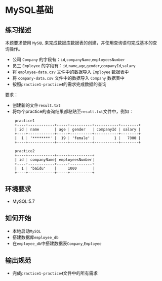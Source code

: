 # MySQL基础
## 练习描述

本题要求使用 `MySQL` 来完成数据库数据表的创建，并使用查询语句完成基本的查询操作。
- 公司 `Company` 的字段有：`id`,`companyName`,`employeesNumber`
- 员工 `Employee` 的字段有：`id`,`name`,`age`,`gender`,`companyId`,`salary`
- 将 `employee-data.csv` 文件中的数据导入 `Employee` 数据表中
- 将 `company-data.csv` 文件中的数据导入 `Company` 数据表中
- 按照`practice1-practice4`的需求完成数据的查询

要求：
- 创建新的文件`result.txt`
- 将每个practice的查询结果都粘贴至`result.txt`文件中，例如：
  ```
   practice1
   +----+------------+-----+----------+-----------+--------+
   | id | name       | age | gender   | companyId | salary |
   +----+------------+-----+----------+-----------+--------+
   |  1 | '********' |  19 | 'female' |         1 |   7000 |
   +----+------------+-----+----------+-----------+--------+
   
   practice2
   +----+------------+-----+----------+
   | id | companyName| employeesNumber| 
   +----+------------+-----+----------+
   |  1 | 'baidu'    |     1000       |   
   +----+------------+-----+----------+  
  ```

## 环境要求
- MySQL:5.7

## 如何开始
- 本地启动`MySQL`
- 搭建数据库`employee_db`
- 在`employee_db`中搭建数据表`Company`,`Employee`


## 输出规范
- 完成`practice1-practice4`文件中的所有需求
